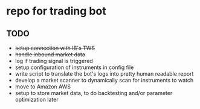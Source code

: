 
# repo for trading bot

## TODO
* ~~setup connection with IB's TWS~~
* ~~handle inbound market data~~
* log if trading signal is triggered
* setup configuration of instruments in config file
* write script to translate the bot's logs into pretty human readable report
* develop a market scanner to dynamically scan for instruments to watch
* move to Amazon AWS
* setup to store market data, to do backtesting and/or parameter optimization later

